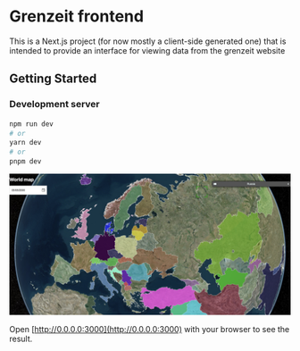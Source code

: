 # Grenzeit frontend

This is a Next.js project (for now mostly a client-side generated one) that is intended to provide an interface for viewing data from the grenzeit website


## Getting Started

### Development server

```bash
npm run dev
# or
yarn dev
# or
pnpm dev
```

![Grenzeit world map](project_files/Grenzeit_world_map.png)

Open [http://0.0.0.0:3000](http://0.0.0.0:3000) with your browser to see the result.
